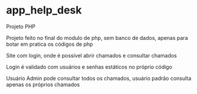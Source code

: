 # app_help_desk
Projeto PHP 

Projeto feito no final do modulo de php, sem banco de dados, apenas para botar em pratica os códigos de php

Site com login, onde é possível abrir chamados e consultar chamados

Login é validado com usuários e senhas estáticos no próprio código

Usuário Admin pode consultar todos os chamados, usuário padrão consulta apenas os próprios chamados


